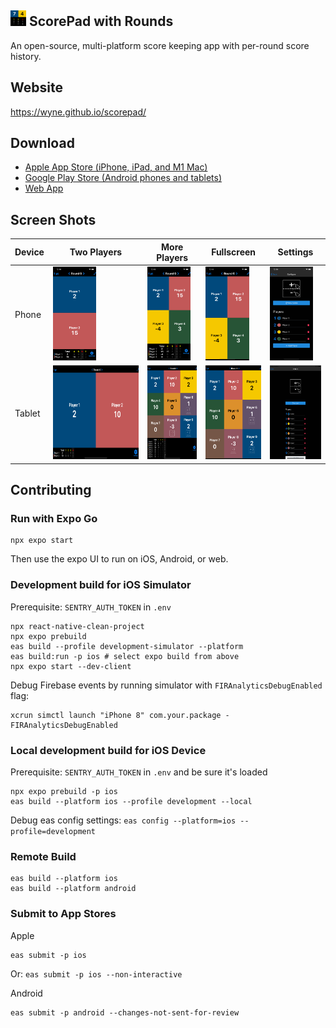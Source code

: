 <img src="assets/icon.png" height="25"> ScorePad with Rounds
---

An open-source, multi-platform score keeping app with per-round score history.

## Website

https://wyne.github.io/scorepad/
## Download

- [Apple App Store (iPhone, iPad, and M1 Mac)](https://apps.apple.com/us/app/scorepad-with-rounds/id1577906063)
- [Google Play Store (Android phones and tablets)](https://play.google.com/store/apps/details?id=com.wyne.scorepad)
- [Web App](https://wyne.github.io/scorepad-app/)

## Screen Shots
| Device | Two Players                                                           | More Players                                                            | Fullscreen                                                                       | Settings                                                                   |
| ------ | --------------------------------------------------------------------- | ----------------------------------------------------------------------- | -------------------------------------------------------------------------------- | -------------------------------------------------------------------------- |
| Phone  | <img src="assets-stores/iphone13pro/home-2-players.png" height="150"> | <img src="assets-stores/iphone13pro/home-4-players.png" height="150">   | <img src="assets-stores/iphone13pro/home-4-players-expanded.png" height="150">   | <img src="assets-stores/iphone13pro/configure-4-players.png" height="150"> |
| Tablet | <img src="assets-stores/ipadpro-11/home-2-players.png" height="150">  | <img src="assets-stores/ipadpro-11/home-many-players.png" height="150"> | <img src="assets-stores/ipadpro-11/home-many-players-expanded.png" height="150"> | <img src="assets-stores/ipadpro-11/configure.png" height="150">            |


## Contributing

### Run with Expo Go

```
npx expo start
```

Then use the expo UI to run on iOS, Android, or web.

### Development build for iOS Simulator

Prerequisite: `SENTRY_AUTH_TOKEN` in `.env`

```
npx react-native-clean-project
npx expo prebuild
eas build --profile development-simulator --platform
eas build:run -p ios # select expo build from above
npx expo start --dev-client
```

Debug Firebase events by running simulator with `FIRAnalyticsDebugEnabled` flag:

```
xcrun simctl launch "iPhone 8" com.your.package -FIRAnalyticsDebugEnabled
```

### Local development build for iOS Device

Prerequisite: `SENTRY_AUTH_TOKEN` in `.env` and be sure it's loaded

```
npx expo prebuild -p ios
eas build --platform ios --profile development --local
```

Debug eas config settings: `eas config --platform=ios --profile=development`

### Remote Build

```
eas build --platform ios
eas build --platform android
```

### Submit to App Stores

Apple

```
eas submit -p ios
```

Or: `eas submit -p ios --non-interactive`


Android

```
eas submit -p android --changes-not-sent-for-review
```
